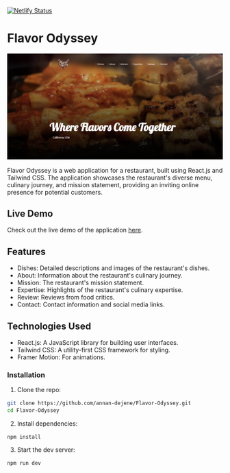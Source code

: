 [![Netlify Status](https://api.netlify.com/api/v1/badges/a758c377-d048-42e1-b338-f41e5b64fcec/deploy-status)](https://app.netlify.com/sites/falvor-odyssey/deploys)

# Flavor Odyssey

![Sample-Screenshot](./public/Sample.png)

Flavor Odyssey is a web application for a restaurant, built using React.js and Tailwind CSS. The application showcases the restaurant's diverse menu, culinary journey, and mission statement, providing an inviting online presence for potential customers.

## Live Demo

Check out the live demo of the application [here](https://falvor-odyssey.netlify.app/).

## Features

- Dishes: Detailed descriptions and images of the restaurant's dishes.
- About: Information about the restaurant's culinary journey.
- Mission: The restaurant's mission statement.
- Expertise: Highlights of the restaurant's culinary expertise.
- Review: Reviews from food critics.
- Contact: Contact information and social media links.

## Technologies Used

- React.js: A JavaScript library for building user interfaces.
- Tailwind CSS: A utility-first CSS framework for styling.
- Framer Motion: For animations.

### Installation

1. Clone the repo:

```bash
git clone https://github.com/annan-dejene/Flavor-Odyssey.git
cd Flavor-Odyssey
```

2. Install dependencies:

```node
npm install
```

3. Start the dev server:

```node
npm run dev
```
